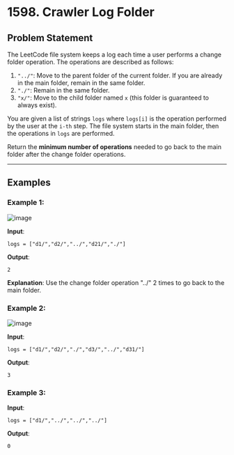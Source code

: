 # 1598. Crawler Log Folder

## Problem Statement
The LeetCode file system keeps a log each time a user performs a change folder operation. The operations are described as follows:

1. `"../"`: Move to the parent folder of the current folder. If you are already in the main folder, remain in the same folder.
2. `"./"`: Remain in the same folder.
3. `"x/"`: Move to the child folder named `x` (this folder is guaranteed to always exist).

You are given a list of strings `logs` where `logs[i]` is the operation performed by the user at the `i-th` step. The file system starts in the main folder, then the operations in `logs` are performed.

Return the **minimum number of operations** needed to go back to the main folder after the change folder operations.

---

## Examples

### Example 1:
![image](https://github.com/user-attachments/assets/8f292432-6ec9-489b-8e77-f01e4d6b23d8)

**Input**:  
```plaintext
logs = ["d1/","d2/","../","d21/","./"]
```
**Output**:
```plaintext
2
```
**Explanation**:
Use the change folder operation "../" 2 times to go back to the main folder.

### Example 2:
![image](https://github.com/user-attachments/assets/3d716c98-fb43-48f5-9616-8355db95cf5b)

**Input**:  
```plaintext
logs = ["d1/","d2/","./","d3/","../","d31/"]
```
**Output**:
```plaintext
3
```

### Example 3:
**Input**:  
```plaintext
logs = ["d1/","../","../","../"]
```
**Output**:
```plaintext
0
```
